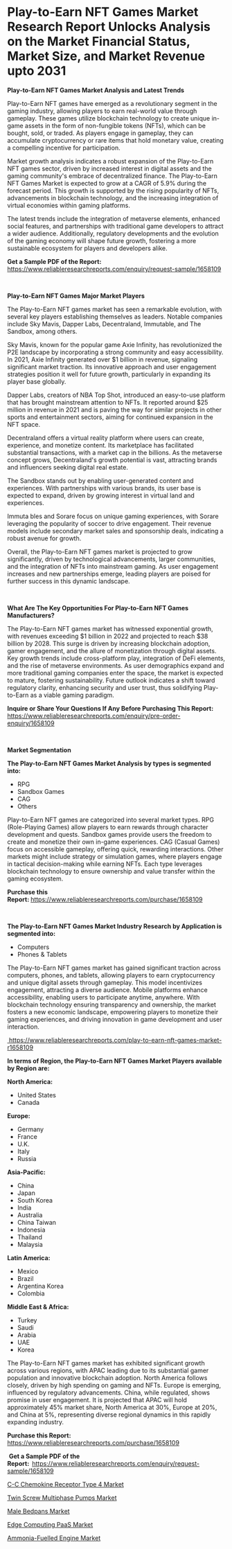 <p><h1>Play-to-Earn NFT Games Market Research Report Unlocks Analysis on the Market Financial Status, Market Size, and Market Revenue upto 2031</h1></p><p><strong>Play-to-Earn NFT Games Market Analysis and Latest Trends</strong></p>
<p><p>Play-to-Earn NFT games have emerged as a revolutionary segment in the gaming industry, allowing players to earn real-world value through gameplay. These games utilize blockchain technology to create unique in-game assets in the form of non-fungible tokens (NFTs), which can be bought, sold, or traded. As players engage in gameplay, they can accumulate cryptocurrency or rare items that hold monetary value, creating a compelling incentive for participation.</p><p>Market growth analysis indicates a robust expansion of the Play-to-Earn NFT games sector, driven by increased interest in digital assets and the gaming community's embrace of decentralized finance. The Play-to-Earn NFT Games Market is expected to grow at a CAGR of 5.9% during the forecast period. This growth is supported by the rising popularity of NFTs, advancements in blockchain technology, and the increasing integration of virtual economies within gaming platforms.</p><p>The latest trends include the integration of metaverse elements, enhanced social features, and partnerships with traditional game developers to attract a wider audience. Additionally, regulatory developments and the evolution of the gaming economy will shape future growth, fostering a more sustainable ecosystem for players and developers alike.</p></p>
<p><strong>Get a Sample PDF of the Report:&nbsp;</strong> <a href="https://www.reliableresearchreports.com/enquiry/request-sample/1658109?utm_campaign=4&utm_medium=2&utm_source=Github&utm_content=ia&utm_term=28092024&utm_id=play-to-earn-nft-games">https://www.reliableresearchreports.com/enquiry/request-sample/1658109</a></p>
<p>&nbsp;</p>
<p><strong>Play-to-Earn NFT Games Major Market Players</strong></p>
<p><p>The Play-to-Earn NFT games market has seen a remarkable evolution, with several key players establishing themselves as leaders. Notable companies include Sky Mavis, Dapper Labs, Decentraland, Immutable, and The Sandbox, among others.</p><p>Sky Mavis, known for the popular game Axie Infinity, has revolutionized the P2E landscape by incorporating a strong community and easy accessibility. In 2021, Axie Infinity generated over $1 billion in revenue, signaling significant market traction. Its innovative approach and user engagement strategies position it well for future growth, particularly in expanding its player base globally.</p><p>Dapper Labs, creators of NBA Top Shot, introduced an easy-to-use platform that has brought mainstream attention to NFTs. It reported around $25 million in revenue in 2021 and is paving the way for similar projects in other sports and entertainment sectors, aiming for continued expansion in the NFT space.</p><p>Decentraland offers a virtual reality platform where users can create, experience, and monetize content. Its marketplace has facilitated substantial transactions, with a market cap in the billions. As the metaverse concept grows, Decentraland's growth potential is vast, attracting brands and influencers seeking digital real estate.</p><p>The Sandbox stands out by enabling user-generated content and experiences. With partnerships with various brands, its user base is expected to expand, driven by growing interest in virtual land and experiences.</p><p>Immuta bles and Sorare focus on unique gaming experiences, with Sorare leveraging the popularity of soccer to drive engagement. Their revenue models include secondary market sales and sponsorship deals, indicating a robust avenue for growth.</p><p>Overall, the Play-to-Earn NFT games market is projected to grow significantly, driven by technological advancements, larger communities, and the integration of NFTs into mainstream gaming. As user engagement increases and new partnerships emerge, leading players are poised for further success in this dynamic landscape.</p></p>
<p>&nbsp;</p>
<p><strong>What Are The Key Opportunities For Play-to-Earn NFT Games Manufacturers?</strong></p>
<p><p>The Play-to-Earn NFT games market has witnessed exponential growth, with revenues exceeding $1 billion in 2022 and projected to reach $38 billion by 2028. This surge is driven by increasing blockchain adoption, gamer engagement, and the allure of monetization through digital assets. Key growth trends include cross-platform play, integration of DeFi elements, and the rise of metaverse environments. As user demographics expand and more traditional gaming companies enter the space, the market is expected to mature, fostering sustainability. Future outlook indicates a shift toward regulatory clarity, enhancing security and user trust, thus solidifying Play-to-Earn as a viable gaming paradigm.</p></p>
<p><strong>Inquire or Share Your Questions If Any Before Purchasing This Report:</strong> <a href="https://www.reliableresearchreports.com/enquiry/pre-order-enquiry/1658109?utm_campaign=4&utm_medium=2&utm_source=Github&utm_content=ia&utm_term=28092024&utm_id=play-to-earn-nft-games">https://www.reliableresearchreports.com/enquiry/pre-order-enquiry/1658109</a></p>
<p>&nbsp;</p>
<p><strong>Market Segmentation</strong></p>
<p><strong>The Play-to-Earn NFT Games Market Analysis by types is segmented into:</strong></p>
<p><ul><li>RPG</li><li>Sandbox Games</li><li>CAG</li><li>Others</li></ul></p>
<p><p>Play-to-Earn NFT games are categorized into several market types. RPG (Role-Playing Games) allow players to earn rewards through character development and quests. Sandbox games provide users the freedom to create and monetize their own in-game experiences. CAG (Casual Games) focus on accessible gameplay, offering quick, rewarding interactions. Other markets might include strategy or simulation games, where players engage in tactical decision-making while earning NFTs. Each type leverages blockchain technology to ensure ownership and value transfer within the gaming ecosystem.</p></p>
<p><strong>Purchase this Report:&nbsp;</strong><a href="https://www.reliableresearchreports.com/purchase/1658109?utm_campaign=4&utm_medium=2&utm_source=Github&utm_content=ia&utm_term=28092024&utm_id=play-to-earn-nft-games">https://www.reliableresearchreports.com/purchase/1658109</a></p>
<p>&nbsp;</p>
<p><strong>The Play-to-Earn NFT Games Market Industry Research by Application is segmented into:</strong></p>
<p><ul><li>Computers</li><li>Phones & Tablets</li></ul></p>
<p><p>The Play-to-Earn NFT games market has gained significant traction across computers, phones, and tablets, allowing players to earn cryptocurrency and unique digital assets through gameplay. This model incentivizes engagement, attracting a diverse audience. Mobile platforms enhance accessibility, enabling users to participate anytime, anywhere. With blockchain technology ensuring transparency and ownership, the market fosters a new economic landscape, empowering players to monetize their gaming experiences, and driving innovation in game development and user interaction.</p></p>
<p><a href="https://www.reliableresearchreports.com/play-to-earn-nft-games-market-r1658109?utm_campaign=4&utm_medium=2&utm_source=Github&utm_content=ia&utm_term=28092024&utm_id=play-to-earn-nft-games">&nbsp;https://www.reliableresearchreports.com/play-to-earn-nft-games-market-r1658109</a></p>
<p><strong>In terms of Region, the Play-to-Earn NFT Games Market Players available by Region are:</strong></p>
<p>
    <p> <strong> North America: </strong>
        <ul>
            <li>United States</li>
            <li>Canada</li>
        </ul>
        </p> 
    <p> <strong> Europe: </strong>
        <ul>
            <li>Germany</li>
            <li>France</li>
            <li>U.K.</li>
            <li>Italy</li>
            <li>Russia</li>
        </ul>
        </p> 
    <p> <strong> Asia-Pacific: </strong>
        <ul>
            <li>China</li>
            <li>Japan</li>
            <li>South Korea</li>
            <li>India</li>
            <li>Australia</li>
            <li>China Taiwan</li>
            <li>Indonesia</li>
            <li>Thailand</li>
            <li>Malaysia</li>
        </ul>
        </p> 
    <p> <strong> Latin America: </strong>
        <ul>
            <li>Mexico</li>
            <li>Brazil</li>
            <li>Argentina Korea</li>
            <li>Colombia</li>
        </ul>
        </p> 
    <p> <strong> Middle East & Africa: </strong>
        <ul>
            <li>Turkey</li>
            <li>Saudi</li>
            <li>Arabia</li>
            <li>UAE</li>
            <li>Korea</li>
        </ul>
    </p>
    </p>
<p><p>The Play-to-Earn NFT games market has exhibited significant growth across various regions, with APAC leading due to its substantial gamer population and innovative blockchain adoption. North America follows closely, driven by high spending on gaming and NFTs. Europe is emerging, influenced by regulatory advancements. China, while regulated, shows promise in user engagement. It is projected that APAC will hold approximately 45% market share, North America at 30%, Europe at 20%, and China at 5%, representing diverse regional dynamics in this rapidly expanding industry.</p></p>
<p><strong>Purchase this Report: </strong><a href="https://www.reliableresearchreports.com/purchase/1658109?utm_campaign=4&utm_medium=2&utm_source=Github&utm_content=ia&utm_term=28092024&utm_id=play-to-earn-nft-games">https://www.reliableresearchreports.com/purchase/1658109</a></p>
<p>&nbsp;<strong>Get a Sample PDF of the Report:&nbsp;&nbsp;</strong><a href="https://www.reliableresearchreports.com/enquiry/request-sample/1658109?utm_campaign=4&utm_medium=2&utm_source=Github&utm_content=ia&utm_term=28092024&utm_id=play-to-earn-nft-games">https://www.reliableresearchreports.com/enquiry/request-sample/1658109</a></p>
<p><strong></strong></p>
<p><p><a href="https://issuu.com/reportprime-2/docs/c-c-chemokine-receptor-type-4-marke_a784a2362adf78?utm_campaign=4&utm_medium=2&utm_source=Github&utm_content=ia&utm_term=28092024&utm_id=play-to-earn-nft-games">C-C Chemokine Receptor Type 4 Market</a></p><p><a href="https://issuu.com/reportprime-2/docs/twin-screw-multiphase-pumps-market-_13f0a0dfb91169?utm_campaign=4&utm_medium=2&utm_source=Github&utm_content=ia&utm_term=28092024&utm_id=play-to-earn-nft-games">Twin Screw Multiphase Pumps Market</a></p><p><a href="https://www.linkedin.com/pulse/male-bedpans-market-research-report-exploring-size-revenue-qwbce?trackingId=2IDKcn6lSp2fujKPMp6pQQ%3D%3D&utm_campaign=4&utm_medium=2&utm_source=Github&utm_content=ia&utm_term=28092024&utm_id=play-to-earn-nft-games">Male Bedpans Market</a></p><p><a href="https://github.com/alesiasc0na/Market-Research-Report-List-1/blob/main/edge-computing-paas-market.md?utm_campaign=4&utm_medium=2&utm_source=Github&utm_content=ia&utm_term=28092024&utm_id=play-to-earn-nft-games">Edge Computing PaaS Market</a></p><p><a href="https://github.com/kathiestrine5ty/Market-Research-Report-List-1/blob/main/ammonia-fuelled-engine-market.md?utm_campaign=4&utm_medium=2&utm_source=Github&utm_content=ia&utm_term=28092024&utm_id=play-to-earn-nft-games">Ammonia-Fuelled Engine Market</a></p></p>